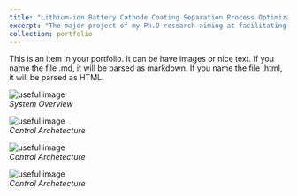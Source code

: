 ```yaml
---
title: "Lithium-ion Battery Cathode Coating Separation Process Optimization"
excerpt: "The major project of my Ph.D research aiming at facilitating battery material product life cycle fulfillment. <br/> ![useful image](http://liliurui8965.github.io/1.github.io/images/P-2-1.PNG)"
collection: portfolio
---
```


This is an item in your portfolio. It can be have images or nice text. If you name the file .md, it will be parsed as markdown. If you name the file .html, it will be parsed as HTML. 

![useful image](http://liliurui8965.github.io/1.github.io/images/P-2-1.PNG)<br />
*System Overview*

![useful image](http://liliurui8965.github.io/1.github.io/images/P-2-3.PNG)<br />
*Control Archetecture*

![useful image](http://liliurui8965.github.io/1.github.io/images/P-2-4.PNG)<br />
*Control Archetecture*

![useful image](http://liliurui8965.github.io/1.github.io/images/P-2-5.PNG)<br />
*Control Archetecture*